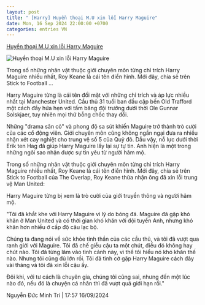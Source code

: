 ```yaml
---
layout: post
title: " [Harry] Huyền thoại M.U xin lỗi Harry Maguire"
date: Mon, 16 Sep 2024 22:00:00 +0700
categories: entries VN
---
```

[Huyền thoại M.U xin lỗi Harry Maguire](https://www.tinthethao.com.vn/huyen-thoai-mu-xin-loi-harry-maguire-d779647.html)

![Huyền thoại M.U xin lỗi Harry Maguire](https://media.tinthethao.com.vn/resize/534x280/files/bongda/2024/09/16/huyen-thoai-mu-xin-loi-harry-maguire-1726484266350jpg.jpg)

Trong số những nhân vật thuộc giới chuyên môn từng chỉ trích Harry Maguire nhiều nhất, Roy Keane là cái tên điển hình. Mới đây, chia sẻ trên Stick to Football ...

Harry Maguire từng là cái tên đối mặt với những chỉ trích và áp lực nhiều nhất tại Manchester United. Cầu thủ 31 tuổi ban đầu cập bến Old Trafford một cách đầy hứa hẹn với tấm băng đội trưởng dưới thời Ole Gunnar Solskjaer, tuy nhiên mọi thứ bỗng chốc thay đổi.

Những "drama sân cỏ" và phong độ sa sút khiến Maguire trở thành trò cười của các cổ động viên. Giới chuyên môn cũng không ngần ngại đưa ra nhiều nhận xét cay nghiệt cho trung vệ số 5 của Quỷ đỏ. Dẫu vậy, nỗ lực dưới thời Erik ten Hag đã giúp Harry Maguire lấy lại sự tự tin. Anh hiện là một trong những ngôi sao nhận được sự tin yêu từ người hâm mộ.

Trong số những nhân vật thuộc giới chuyên môn từng chỉ trích Harry Maguire nhiều nhất, Roy Keane là cái tên điển hình. Mới đây, chia sẻ trên Stick to Football của The Overlap, Roy Keane thừa nhận ông đã xin lỗi trung vệ Man United:

Harry Maguire từng bị xem là trò cười của giới truyền thông và người hâm mộ.

"Tôi đã khắt khe với Harry Maguire vì lý do bóng đá. Maguire đã gặp khó khăn ở Man United và có thời gian khó khăn với đội tuyển Anh, nhưng khó khăn hơn nhiều ở cấp độ câu lạc bộ.

Chúng ta đang nói về sức khỏe tinh thần của các cầu thủ, và tôi đã vượt qua ranh giới với Maguire. Tôi đã chế giễu cậu ta một chút, điều đó không hay chút nào. Tôi đã từng lâm vào tình cảnh này, vì thế tôi hiểu nó khó khăn thế nào. Nhưng tôi cũng đủ lớn rồi. Tôi đã tình cờ gặp Harry Maguire cách đây vài tháng và tôi đã xin lỗi cậu ấy.

Đôi khi, với tư cách là chuyên gia, chúng tôi cũng sai, nhưng đến một lúc nào đó, nếu đó là chuyện cá nhân thì đã vượt quá giới hạn rồi."

Nguyễn Đức Minh Trí | 17:57 16/09/2024


